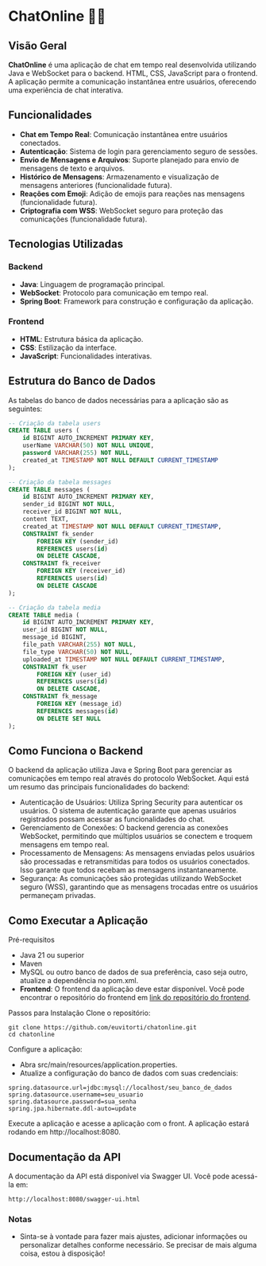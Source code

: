 # ChatOnline 👩‍💻

## Visão Geral

**ChatOnline** é uma aplicação de chat em tempo real desenvolvida utilizando Java e WebSocket para o backend. HTML, CSS, JavaScript para o frontend. A aplicação permite a comunicação instantânea entre usuários, oferecendo uma experiência de chat interativa.

## Funcionalidades

- **Chat em Tempo Real**: Comunicação instantânea entre usuários conectados.
- **Autenticação**: Sistema de login para gerenciamento seguro de sessões.
- **Envio de Mensagens e Arquivos**: Suporte planejado para envio de mensagens de texto e arquivos.
- **Histórico de Mensagens**: Armazenamento e visualização de mensagens anteriores (funcionalidade futura).
- **Reações com Emoji**: Adição de emojis para reações nas mensagens (funcionalidade futura).
- **Criptografia com WSS**: WebSocket seguro para proteção das comunicações (funcionalidade futura).

## Tecnologias Utilizadas

### Backend

- **Java**: Linguagem de programação principal.
- **WebSocket**: Protocolo para comunicação em tempo real.
- **Spring Boot**: Framework para construção e configuração da aplicação.

### Frontend

- **HTML**: Estrutura básica da aplicação.
- **CSS**: Estilização da interface.
- **JavaScript**: Funcionalidades interativas.

## Estrutura do Banco de Dados

As tabelas do banco de dados necessárias para a aplicação são as seguintes:

```sql
-- Criação da tabela users
CREATE TABLE users (
    id BIGINT AUTO_INCREMENT PRIMARY KEY,
    userName VARCHAR(50) NOT NULL UNIQUE,
    password VARCHAR(255) NOT NULL,
    created_at TIMESTAMP NOT NULL DEFAULT CURRENT_TIMESTAMP
);

-- Criação da tabela messages
CREATE TABLE messages (
    id BIGINT AUTO_INCREMENT PRIMARY KEY,
    sender_id BIGINT NOT NULL,
    receiver_id BIGINT NOT NULL,
    content TEXT,
    created_at TIMESTAMP NOT NULL DEFAULT CURRENT_TIMESTAMP,
    CONSTRAINT fk_sender
        FOREIGN KEY (sender_id) 
        REFERENCES users(id)
        ON DELETE CASCADE,
    CONSTRAINT fk_receiver
        FOREIGN KEY (receiver_id)
        REFERENCES users(id)
        ON DELETE CASCADE
);

-- Criação da tabela media
CREATE TABLE media (
    id BIGINT AUTO_INCREMENT PRIMARY KEY,
    user_id BIGINT NOT NULL,
    message_id BIGINT,
    file_path VARCHAR(255) NOT NULL,
    file_type VARCHAR(50) NOT NULL,
    uploaded_at TIMESTAMP NOT NULL DEFAULT CURRENT_TIMESTAMP,
    CONSTRAINT fk_user
        FOREIGN KEY (user_id)
        REFERENCES users(id)
        ON DELETE CASCADE,
    CONSTRAINT fk_message
        FOREIGN KEY (message_id)
        REFERENCES messages(id)
        ON DELETE SET NULL
);
```

## Como Funciona o Backend
O backend da aplicação utiliza Java e Spring Boot para gerenciar as comunicações em tempo real através do protocolo WebSocket. Aqui está um resumo das principais funcionalidades do backend:
- Autenticação de Usuários: Utiliza Spring Security para autenticar os usuários. O sistema de autenticação garante que apenas usuários registrados possam acessar as funcionalidades do chat.
- Gerenciamento de Conexões: O backend gerencia as conexões WebSocket, permitindo que múltiplos usuários se conectem e troquem mensagens em tempo real.
- Processamento de Mensagens: As mensagens enviadas pelos usuários são processadas e retransmitidas para todos os usuários conectados. Isso garante que todos recebam as mensagens instantaneamente.
- Segurança: As comunicações são protegidas utilizando WebSocket seguro (WSS), garantindo que as mensagens trocadas entre os usuários permaneçam privadas.

## Como Executar a Aplicação
Pré-requisitos
- Java 21 ou superior
- Maven
- MySQL ou outro banco de dados de sua preferência, caso seja outro, atualize a dependência no pom.xml.
- **Frontend**: O frontend da aplicação deve estar disponível. Você pode encontrar o repositório do frontend em [link do repositório do frontend](https://github.com/euvitorti/chatFront).

Passos para Instalação
Clone o repositório:
```
git clone https://github.com/euvitorti/chatonline.git
cd chatonline
````

Configure a aplicação:

- Abra src/main/resources/application.properties.
- Atualize a configuração do banco de dados com suas credenciais:
```
spring.datasource.url=jdbc:mysql://localhost/seu_banco_de_dados
spring.datasource.username=seu_usuario
spring.datasource.password=sua_senha
spring.jpa.hibernate.ddl-auto=update
```

Execute a aplicação e acesse a aplicação com o front. A aplicação estará rodando em http://localhost:8080.

## Documentação da API
A documentação da API está disponível via Swagger UI. Você pode acessá-la em:
```
http://localhost:8080/swagger-ui.html
```
### Notas
- Sinta-se à vontade para fazer mais ajustes, adicionar informações ou personalizar detalhes conforme necessário. Se precisar de mais alguma coisa, estou à disposição!
